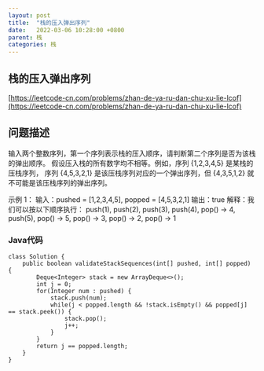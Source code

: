 ```yaml
---
layout: post
title:  "栈的压入弹出序列"
date:   2022-03-06 10:28:00 +0800
parent: 栈
categories: 栈
---
```

## 栈的压入弹出序列
[https://leetcode-cn.com/problems/zhan-de-ya-ru-dan-chu-xu-lie-lcof](https://leetcode-cn.com/problems/zhan-de-ya-ru-dan-chu-xu-lie-lcof)
## 问题描述
输入两个整数序列，第一个序列表示栈的压入顺序，请判断第二个序列是否为该栈的弹出顺序。
假设压入栈的所有数字均不相等。例如，序列 {1,2,3,4,5} 是某栈的压栈序列，
序列 {4,5,3,2,1} 是该压栈序列对应的一个弹出序列，但 {4,3,5,1,2} 就不可能是该压栈序列的弹出序列。

示例 1：
输入：pushed = [1,2,3,4,5], popped = [4,5,3,2,1]
输出：true
解释：我们可以按以下顺序执行：
push(1), push(2), push(3), push(4), pop() -> 4,
push(5), pop() -> 5, pop() -> 3, pop() -> 2, pop() -> 1

### Java代码
```
class Solution {
    public boolean validateStackSequences(int[] pushed, int[] popped) {
        Deque<Integer> stack = new ArrayDeque<>();
        int j = 0;
        for(Integer num : pushed) {
            stack.push(num);
            while(j < popped.length && !stack.isEmpty() && popped[j] == stack.peek()) {
                stack.pop();
                j++;
            }
        }
        return j == popped.length;
    }
}
```